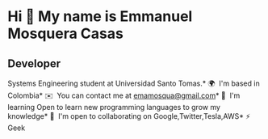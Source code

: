 Hi 👋 My name is Emmanuel Mosquera Casas
========================================

Developer
---------
Systems Engineering student at Universidad Santo Tomas.* 🌍  I'm based in Colombia* ✉️  You can contact me at [emamosqua@gmail.com](mailto:emamosqua@gmail.com)* 🧠  I'm learning Open to learn new programming languages to grow my knowledge* 🤝  I'm open to collaborating on Google,Twitter,Tesla,AWS* ⚡  Geek
